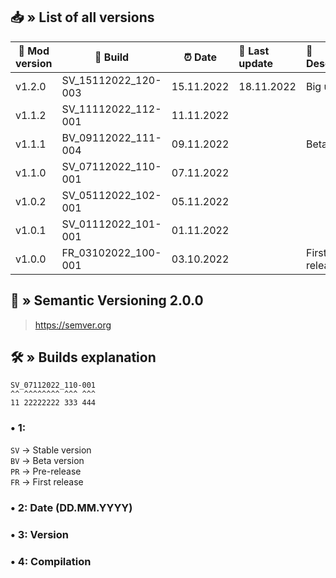 ## 📥 » List of all versions
| 🔧 Mod version | 📝 Build            | ⏰ Date     | 🎊 Last update | 📃 Description | 
|----------------|---------------------|------------|:---------------|:---------------|
| v1.2.0         | SV_15112022_120-003 | 15.11.2022 | 18.11.2022     | Big update     |
| v1.1.2         | SV_11112022_112-001 | 11.11.2022 |                |                |
| v1.1.1         | BV_09112022_111-004 | 09.11.2022 |                | Beta           |
| v1.1.0         | SV_07112022_110-001 | 07.11.2022 |                |                |
| v1.0.2         | SV_05112022_102-001 | 05.11.2022 |                |                |
| v1.0.1         | SV_01112022_101-001 | 01.11.2022 |                |                |
| v1.0.0         | FR_03102022_100-001 | 03.10.2022 |                | First release  |

## 📝 » Semantic Versioning 2.0.0
> https://semver.org

## 🛠️ » Builds explanation
```
SV_07112022_110-001
^^ ^^^^^^^^ ^^^ ^^^  
11 22222222 333 444
```

### • 1:
`SV` -> Stable version  
`BV` -> Beta version  
`PR` -> Pre-release  
`FR` -> First release

### • 2: Date (DD.MM.YYYY)
### • 3: Version
### • 4: Compilation